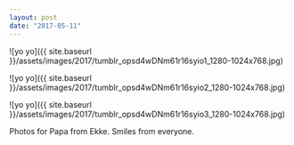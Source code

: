 ```yaml
---
layout: post
date: "2017-05-11"
---
```


![yo yo]({{ site.baseurl }}/assets/images/2017/tumblr_opsd4wDNm61r16syio1_1280-1024x768.jpg)

![yo yo]({{ site.baseurl }}/assets/images/2017/tumblr_opsd4wDNm61r16syio2_1280-1024x768.jpg)

![yo yo]({{ site.baseurl }}/assets/images/2017/tumblr_opsd4wDNm61r16syio3_1280-1024x768.jpg)

Photos for Papa from Ekke. Smiles from everyone.
